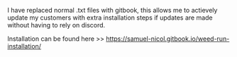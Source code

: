 I have replaced normal .txt files with gitbook, this allows me to actievely update my customers with extra installation steps if updates are made
without having to rely on discord.

Installation can be found here >> https://samuel-nicol.gitbook.io/weed-run-installation/